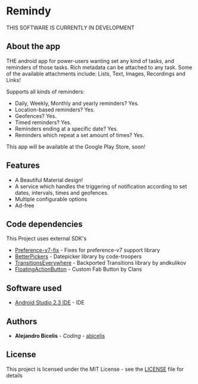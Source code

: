 # Remindy #

THIS SOFTWARE IS CURRENTLY IN DEVELOPMENT


## About the app
THE android app for power-users wanting set any kind of tasks, and reminders of those tasks. Rich metadata can be attached to any task.
Some of the available attachments include: Lists, Text, Images, Recordings and Links!

Supports all kinds of reminders:

* Daily, Weekly, Monthly and yearly reminders? Yes.
* Location-based reminders? Yes.
* Geofences? Yes. 
* Timed reminders? Yes.
* Reminders ending at a specific date? Yes.
* Reminders which repeat a set amount of times? Yes.



This app will be available at the Google Play Store, soon!

<!---
<a target="_blank" href='https://play.google.com/store/apps/details?id=ve.com.abicelis.remindy&pcampaignid=MKT-Other-global-all-co-prtnr-py-PartBadge-Mar2515-1'><img alt='Get it on Google Play' src='https://play.google.com/intl/en_us/badges/images/generic/en_badge_web_generic.png' width="240px"/></a>
-->

## Features

- A Beautiful Material design!
- A service which handles the triggering of notification according to set dates, intervals, times and geofences.
- Multiple configurable options
- Ad-free


<!---
## Screens

<img alt='Widgets' src='https://github.com/abicelis/PingWidget/blob/master/graphics/play_store/screens/v1.3.0\xperiaZ3c/pingwidget_1.png ' width="260px"/>
<img alt='Home Activity' src='https://github.com/abicelis/PingWidget/blob/master/graphics/play_store/screens/v1.3.0\xperiaZ3c/pingwidget_2.png ' width="260px"/>
<img alt='Configuration activity' src='https://github.com/abicelis/PingWidget/blob/master/graphics/play_store/screens/v1.3.0\xperiaZ3c/pingwidget_3.png ' width="260px"/>
-->
## Code dependencies

This Project uses external SDK's

* [Preference-v7-fix](https://github.com/Gericop/Android-Support-Preference-V7-Fix) - Fixes for preference-v7 support library
* [BetterPickers](https://github.com/code-troopers/android-betterpickers) - Datepicker library by code-troopers
* [TransitionsEverywhere](https://github.com/andkulikov/Transitions-Everywhere) - Backported Transitions library by andkulikov
* [FloatingActionButton](https://github.com/Clans/FloatingActionButton) - Custom Fab Button by Clans

## Software used

* [Android Studio 2.3 IDE](https://developer.android.com/studio/index.html) - IDE

## Authors

* **Alejandro Bicelis** - *Coding* - [abicelis](https://github.com/abicelis)

## License

This project is licensed under the MIT License - see the [LICENSE](https://github.com/abicelis/Remindy/blob/master/LICENSE) file for details

